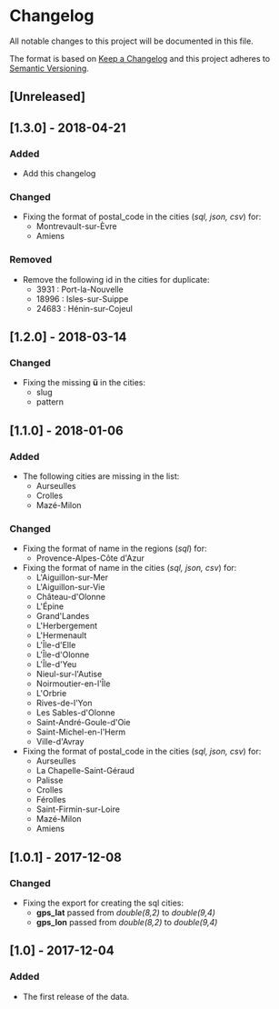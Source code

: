 # Changelog
All notable changes to this project will be documented in this file.

The format is based on [Keep a Changelog](http://keepachangelog.com/en/1.0.0/)
and this project adheres to [Semantic Versioning](http://semver.org/spec/v2.0.0.html).

## [Unreleased]

## [1.3.0] - 2018-04-21
### Added
- Add this changelog

### Changed
- Fixing the format of postal_code in the cities (_sql, json, csv_) for:
  - Montrevault-sur-Èvre
  - Amiens

### Removed
- Remove the following id in the cities for duplicate:
  - 3931 : Port-la-Nouvelle
  - 18996 : Isles-sur-Suippe
  - 24683 : Hénin-sur-Cojeul

## [1.2.0] - 2018-03-14
### Changed
- Fixing the missing **ü** in the cities:
  - slug
  - pattern

## [1.1.0] - 2018-01-06
### Added
- The following cities are missing in the list:
  - Aurseulles
  - Crolles
  - Mazé-Milon

### Changed
- Fixing the format of name in the regions (_sql_) for:
  - Provence-Alpes-Côte d'Azur
- Fixing the format of name in the cities (_sql, json, csv_) for:
  - L'Aiguillon-sur-Mer
  - L'Aiguillon-sur-Vie
  - Château-d'Olonne
  - L'Épine
  - Grand'Landes
  - L'Herbergement
  - L'Hermenault
  - L'Île-d'Elle
  - L'Île-d'Olonne
  - L'Île-d'Yeu
  - Nieul-sur-l'Autise
  - Noirmoutier-en-l'Île
  - L'Orbrie
  - Rives-de-l'Yon
  - Les Sables-d'Olonne
  - Saint-André-Goule-d'Oie
  - Saint-Michel-en-l'Herm
  - Ville-d'Avray
- Fixing the format of postal_code in the cities (_sql, json, csv_) for:
  - Aurseulles
  - La Chapelle-Saint-Géraud
  - Palisse
  - Crolles
  - Férolles
  - Saint-Firmin-sur-Loire
  - Mazé-Milon
  - Amiens

## [1.0.1] - 2017-12-08
### Changed
- Fixing the export for creating the sql cities:
  - **gps_lat** passed from _double(8,2)_ to _double(9,4)_
  - **gps_lon** passed from _double(8,2)_ to _double(9,4)_

## [1.0] - 2017-12-04
### Added
- The first release of the data.
